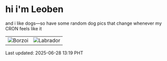 # hi i'm Leoben

and i like dogs—so have some random dog pics that change whenever my CRON feels like it

|  |  |
|--------|----------|
| ![Borzoi](https://random-dog-vercel.vercel.app/api/random-borzoi?v=1751087979) | ![Labrador](https://random-dog-vercel.vercel.app/api/random-labrador?v=1751087979) |

Last updated: 2025-06-28 13:19 PHT
